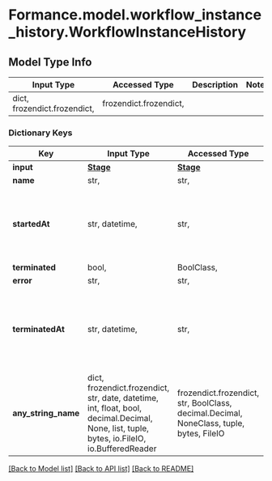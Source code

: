 # Formance.model.workflow_instance_history.WorkflowInstanceHistory

## Model Type Info
Input Type | Accessed Type | Description | Notes
------------ | ------------- | ------------- | -------------
dict, frozendict.frozendict,  | frozendict.frozendict,  |  | 

### Dictionary Keys
Key | Input Type | Accessed Type | Description | Notes
------------ | ------------- | ------------- | ------------- | -------------
**input** | [**Stage**](Stage.md) | [**Stage**](Stage.md) |  | 
**name** | str,  | str,  |  | 
**startedAt** | str, datetime,  | str,  |  | value must conform to RFC-3339 date-time
**terminated** | bool,  | BoolClass,  |  | 
**error** | str,  | str,  |  | [optional] 
**terminatedAt** | str, datetime,  | str,  |  | [optional] value must conform to RFC-3339 date-time
**any_string_name** | dict, frozendict.frozendict, str, date, datetime, int, float, bool, decimal.Decimal, None, list, tuple, bytes, io.FileIO, io.BufferedReader | frozendict.frozendict, str, BoolClass, decimal.Decimal, NoneClass, tuple, bytes, FileIO | any string name can be used but the value must be the correct type | [optional]

[[Back to Model list]](../../README.md#documentation-for-models) [[Back to API list]](../../README.md#documentation-for-api-endpoints) [[Back to README]](../../README.md)

